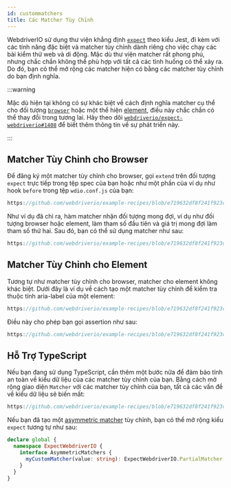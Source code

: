 ```yaml
---
id: custommatchers
title: Các Matcher Tùy Chỉnh
---
```


WebdriverIO sử dụng thư viện khẳng định [`expect`](https://webdriver.io/docs/api/expect-webdriverio) theo kiểu Jest, đi kèm với các tính năng đặc biệt và matcher tùy chỉnh dành riêng cho việc chạy các bài kiểm thử web và di động. Mặc dù thư viện matcher rất phong phú, nhưng chắc chắn không thể phù hợp với tất cả các tình huống có thể xảy ra. Do đó, bạn có thể mở rộng các matcher hiện có bằng các matcher tùy chỉnh do bạn định nghĩa.

:::warning

Mặc dù hiện tại không có sự khác biệt về cách định nghĩa matcher cụ thể cho đối tượng [`browser`](/docs/api/browser) hoặc một thể hiện [element](/docs/api/element), điều này chắc chắn có thể thay đổi trong tương lai. Hãy theo dõi [`webdriverio/expect-webdriverio#1408`](https://github.com/webdriverio/expect-webdriverio/issues/1408) để biết thêm thông tin về sự phát triển này.

:::

## Matcher Tùy Chỉnh cho Browser

Để đăng ký một matcher tùy chỉnh cho browser, gọi `extend` trên đối tượng `expect` trực tiếp trong tệp spec của bạn hoặc như một phần của ví dụ như hook `before` trong tệp `wdio.conf.js` của bạn:

```js reference useHTTPS
https://github.com/webdriverio/example-recipes/blob/e719632df8f241f923c8d9301aab6bccee5cb109/customMatchers/example.ts#L3-L18
```

Như ví dụ đã chỉ ra, hàm matcher nhận đối tượng mong đợi, ví dụ như đối tượng browser hoặc element, làm tham số đầu tiên và giá trị mong đợi làm tham số thứ hai. Sau đó, bạn có thể sử dụng matcher như sau:

```js reference useHTTPS
https://github.com/webdriverio/example-recipes/blob/e719632df8f241f923c8d9301aab6bccee5cb109/customMatchers/example.ts#L50-L52
```

## Matcher Tùy Chỉnh cho Element

Tương tự như matcher tùy chỉnh cho browser, matcher cho element không khác biệt. Dưới đây là ví dụ về cách tạo một matcher tùy chỉnh để kiểm tra thuộc tính aria-label của một element:

```js reference useHTTPS
https://github.com/webdriverio/example-recipes/blob/e719632df8f241f923c8d9301aab6bccee5cb109/customMatchers/example.ts#L20-L38
```

Điều này cho phép bạn gọi assertion như sau:

```js reference useHTTPS
https://github.com/webdriverio/example-recipes/blob/e719632df8f241f923c8d9301aab6bccee5cb109/customMatchers/example.ts#L54-L57
```

## Hỗ Trợ TypeScript

Nếu bạn đang sử dụng TypeScript, cần thêm một bước nữa để đảm bảo tính an toàn về kiểu dữ liệu của các matcher tùy chỉnh của bạn. Bằng cách mở rộng giao diện `Matcher` với các matcher tùy chỉnh của bạn, tất cả các vấn đề về kiểu dữ liệu sẽ biến mất:

```js reference useHTTPS
https://github.com/webdriverio/example-recipes/blob/e719632df8f241f923c8d9301aab6bccee5cb109/customMatchers/example.ts#L40-L47
```

Nếu bạn đã tạo một [asymmetric matcher](https://jestjs.io/docs/expect#expectextendmatchers) tùy chỉnh, bạn có thể mở rộng kiểu `expect` tương tự như sau:

```ts
declare global {
  namespace ExpectWebdriverIO {
    interface AsymmetricMatchers {
      myCustomMatcher(value: string): ExpectWebdriverIO.PartialMatcher;
    }
  }
}
```